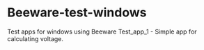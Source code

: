 # Beeware-test-windows
Test apps for windows using Beeware
Test_app_1 - Simple app for calculating voltage.
